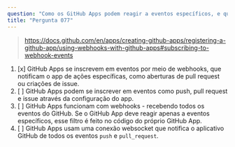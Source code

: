 ```yaml
---
question: "Como os GitHub Apps podem reagir a eventos específicos, e quais são alguns exemplos desses eventos?"
title: "Pergunta 077"
---
```


> https://docs.github.com/en/apps/creating-github-apps/registering-a-github-app/using-webhooks-with-github-apps#subscribing-to-webhook-events
1. [x] GitHub Apps se inscrevem em eventos por meio de webhooks, que notificam o app de ações específicas, como aberturas de pull request ou criações de issue.
1. [ ] GitHub Apps podem se inscrever em eventos como push, pull request e issue através da configuração do app.
1. [ ] GitHub Apps funcionam com webhooks - recebendo todos os eventos do GitHub. Se o GitHub App deve reagir apenas a eventos específicos, esse filtro é feito no código do próprio GitHub App.
1. [ ] GitHub Apps usam uma conexão websocket que notifica o aplicativo GitHub de todos os eventos `push` e `pull_request`.
